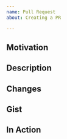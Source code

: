 ```yaml
---
name: Pull Request
about: Creating a PR

---
```


<!--
        Hi there!
        Thanks for taking the time and putting the effort into making fabric better! 💖
        Take a look at ./CONTRIBUTING.md for crucial instructions regarding local setup, testing etc.
        https://github.com/fabricjs/fabric.js/blob/master/CONTRIBUTING.md

        Adding tests that verify your fix and safegurad it from unwanted loss and changes is a MUST.

        PRing is not always simple, don't hestitate to ask for help (beware of 'em gotchas 😓).
        We appreciate your effort and would like the process to be productive and enjoyable.
        A strong community means a stong and better product for everyone.
-->


<!--        
        📣 IMPORTANT NOTICE - PR LOCKDOWN 🔒    04/2022
        We are excited to announce that fabric is migrating to modern typescript/javascript 🤩.
        This means we will ⛔ not be accepting any PRs out of scope with the migration.
        We understand this might be annoying but wasted work is ever more so.
        The migration will be extreme on the source code so PRs from before will probably become stale to the point of death after the migration.
        It hurts us the throw away good work, effort and time put into fabric so please stay patient.
        You are welcome to join the migration effort 🔨
        https://github.com/fabricjs/fabric.js/issues/7596
-->



## Motivation
<!-- Why you are proposing -->
<!-- You can use the @closes notation to mark issues that will be resolved by this PR -->

## Description
<!-- What you are proposing -->

## Changes
<!-- before the fix vs. after -->

## Gist
<!-- Technical stuff if necessary -->

## In Action
<!-- Show case your accomplishment -->
<!-- Upload screenshots, screencasts and live examples showing your fix in contrast to the current state -->
